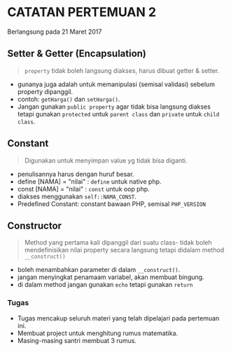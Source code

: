 # CATATAN PERTEMUAN 2
Berlangsung pada 21 Maret 2017

## Setter & Getter (Encapsulation)
> `property` tidak boleh langsung diakses, harus dibuat getter & setter.
- gunanya juga adalah untuk memanipulasi (semisal validasi) sebelum property dipanggil.
- contoh: `getHarga()` dan `setHarga()`.
- Jangan gunakan `public property` agar tidak bisa langsung diakses tetapi gunakan `protected` untuk `parent class` dan `private` untuk `child class`.

## Constant
> Digunakan untuk menyimpan value yg tidak bisa diganti.
- penulisannya harus dengan huruf besar.
- define [NAMA] = "nilai"  : `define` untuk native php.
- const [NAMA] = "nilai"  : `const` untuk oop php.
- diakses menggunakan `self::NAMA_CONST`.
- Predefined Constant: constant bawaan PHP, semisal `PHP_VERSION`

## Constructor
> Method yang pertama kali dipanggil dari suatu class- tidak boleh mendefinisikan nilai property secara langsung tetapi didalam method `__construct()`
- boleh menambahkan parameter di dalam `__construct()`.
- jangan menyingkat penamaam variabel, akan membuat bingung.
- di dalam method jangan gunakan `echo` tetapi gunakan `return`

### Tugas
- Tugas mencakup seluruh materi yang telah dipelajari pada pertemuan ini.
- Membuat project untuk menghitung rumus matematika.
- Masing-masing santri membuat 3 rumus.